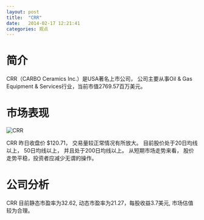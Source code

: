 ```yaml
---
layout: post
title:  "CRR"
date:   2014-02-17 12:21:41
categories: 观点
---
```


# 简介
CRR（CARBO Ceramics Inc.）是USA著名上市公司，
公司主要从事Oil & Gas Equipment & Services行业，当前市值2769.57百万美元。

# 市场表现

![CRR](http://finviz.com/chart.ashx?t=CRR&ty=c&ta=1&p=d&s=l)

CRR 昨日收盘价 $120.71，
交易量较正常情况有所放大。
目前股价处于20日均线以上，
50日均线以上，
并且处于200日均线以上。
从短期市场走势来看，
股价走势平稳，投资者应减少无谓的操作。

# 公司分析
CRR 目前静态市盈率为32.62, 动态市盈率为21.27，每股收益3.7美元,
市场估值较为合理。

